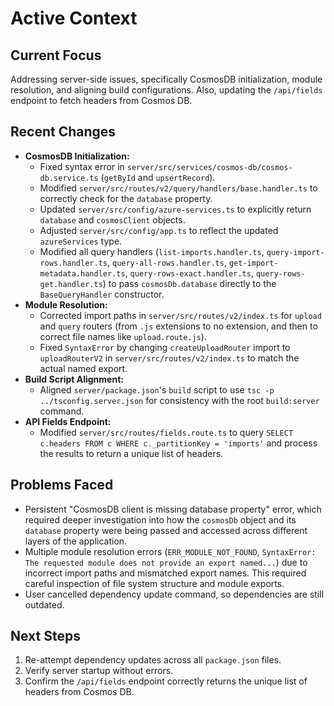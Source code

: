 # Active Context

## Current Focus
Addressing server-side issues, specifically CosmosDB initialization, module resolution, and aligning build configurations. Also, updating the `/api/fields` endpoint to fetch headers from Cosmos DB.

## Recent Changes
- **CosmosDB Initialization:**
    - Fixed syntax error in `server/src/services/cosmos-db/cosmos-db.service.ts` (`getById` and `upsertRecord`).
    - Modified `server/src/routes/v2/query/handlers/base.handler.ts` to correctly check for the `database` property.
    - Updated `server/src/config/azure-services.ts` to explicitly return `database` and `cosmosClient` objects.
    - Adjusted `server/src/config/app.ts` to reflect the updated `azureServices` type.
    - Modified all query handlers (`list-imports.handler.ts`, `query-import-rows.handler.ts`, `query-all-rows.handler.ts`, `get-import-metadata.handler.ts`, `query-rows-exact.handler.ts`, `query-rows-get.handler.ts`) to pass `cosmosDb.database` directly to the `BaseQueryHandler` constructor.
- **Module Resolution:**
    - Corrected import paths in `server/src/routes/v2/index.ts` for `upload` and `query` routers (from `.js` extensions to no extension, and then to correct file names like `upload.route.js`).
    - Fixed `SyntaxError` by changing `createUploadRouter` import to `uploadRouterV2` in `server/src/routes/v2/index.ts` to match the actual named export.
- **Build Script Alignment:**
    - Aligned `server/package.json`'s `build` script to use `tsc -p ../tsconfig.server.json` for consistency with the root `build:server` command.
- **API Fields Endpoint:**
    - Modified `server/src/routes/fields.route.ts` to query `SELECT c.headers FROM c WHERE c._partitionKey = 'imports'` and process the results to return a unique list of headers.

## Problems Faced
- Persistent "CosmosDB client is missing database property" error, which required deeper investigation into how the `cosmosDb` object and its `database` property were being passed and accessed across different layers of the application.
- Multiple module resolution errors (`ERR_MODULE_NOT_FOUND`, `SyntaxError: The requested module does not provide an export named...`) due to incorrect import paths and mismatched export names. This required careful inspection of file system structure and module exports.
- User cancelled dependency update command, so dependencies are still outdated.

## Next Steps
1.  Re-attempt dependency updates across all `package.json` files.
2.  Verify server startup without errors.
3.  Confirm the `/api/fields` endpoint correctly returns the unique list of headers from Cosmos DB.